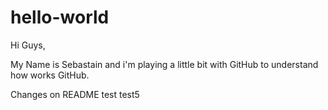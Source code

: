 # hello-world

Hi Guys,

My Name is Sebastain and i'm playing a little bit with GitHub to understand how works GitHub.

Changes on README
test
test5
